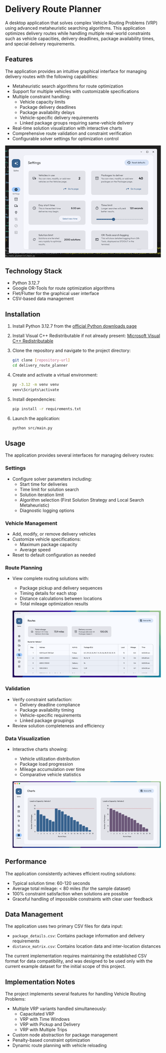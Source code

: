 # Delivery Route Planner

A desktop application that solves complex Vehicle Routing Problems (VRP) using advanced metaheuristic searching algorithms. This application optimizes delivery routes while handling multiple real-world constraints such as vehicle capacities, delivery deadlines, package availability times, and special delivery requirements.

## Features

The application provides an intuitive graphical interface for managing delivery routes with the following capabilities:

- Metaheuristic search algorithms for route optimization
- Support for multiple vehicles with customizable specifications
- Multiple constraint handling:
  - Vehicle capacity limits
  - Package delivery deadlines
  - Package availability delays
  - Vehicle-specific delivery requirements
  - Linked package groups requiring same-vehicle delivery
- Real-time solution visualization with interactive charts
- Comprehensive route validation and constraint verification
- Configurable solver settings for optimization control

![alt text](src/delivery_route_planner/assets/images/screenshot_1.png)

## Technology Stack

- Python 3.12.7
- Google OR-Tools for route optimization algorithms
- Flet/Flutter for the graphical user interface
- CSV-based data management

## Installation

1. Install Python 3.12.7 from the [official Python downloads page](https://www.python.org/downloads/release/python-3127/)

2. Install Visual C++ Redistributable if not already present:
   [Microsoft Visual C++ Redistributable](https://www.microsoft.com/en-US/download/details.aspx?id=48145)

3. Clone the repository and navigate to the project directory:
   ```bash
   git clone [repository-url]
   cd delivery_route_planner
   ```

4. Create and activate a virtual environment:
   ```bash
   py -3.12 -m venv venv
   venv\Scripts\activate
   ```

5. Install dependencies:
   ```bash
   pip install -r requirements.txt
   ```

6. Launch the application:
   ```bash
   python src/main.py
   ```

## Usage

The application provides several interfaces for managing delivery routes:

### Settings
- Configure solver parameters including:
  - Start time for deliveries
  - Time limit for solution search
  - Solution iteration limit
  - Algorithm selection (First Solution Strategy and Local Search Metaheuristic)
  - Diagnostic logging options

### Vehicle Management
- Add, modify, or remove delivery vehicles
- Customize vehicle specifications:
  - Maximum package capacity
  - Average speed
- Reset to default configuration as needed

### Route Planning
- View complete routing solutions with:
  - Package pickup and delivery sequences
  - Timing details for each stop
  - Distance calculations between locations
  - Total mileage optimization results

  ![alt text](src/delivery_route_planner/assets/images/screenshot_2.png)

### Validation
- Verify constraint satisfaction:
  - Delivery deadline compliance
  - Package availability timing
  - Vehicle-specific requirements
  - Linked package groupings
- Review solution completeness and efficiency

### Data Visualization
- Interactive charts showing:
  - Vehicle utilization distribution
  - Package load progression
  - Mileage accumulation over time
  - Comparative vehicle statistics

  ![alt text](src/delivery_route_planner/assets/images/screenshot_3.png)

## Performance

The application consistently achieves efficient routing solutions:
- Typical solution time: 60-120 seconds
- Average total mileage: < 80 miles (for the sample dataset)
- 100% constraint satisfaction when solutions are possible
- Graceful handling of impossible constraints with clear user feedback

## Data Management

The application uses two primary CSV files for data input:
- `package_details.csv`: Contains package information and delivery requirements
- `distance_matrix.csv`: Contains location data and inter-location distances

The current implementation requires maintaining the established CSV format for data compatibility, and was designed to be used only with the current example dataset for the initial scope of this project.

## Implementation Notes

The project implements several features for handling Vehicle Routing Problems:
- Multiple VRP variants handled simultaneously:
  - Capacitated VRP
  - VRP with Time Windows
  - VRP with Pickup and Delivery
  - VRP with Multiple Trips
- Custom node abstraction for package management
- Penalty-based constraint optimization
- Dynamic route planning with vehicle reloading
